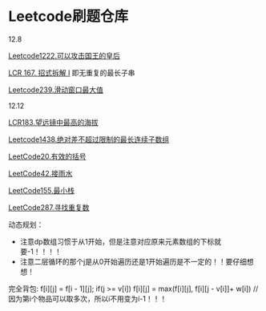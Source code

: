 # Leetcode刷题仓库

12.8

[Leetcode1222.可以攻击国王的皇后](https://leetcode.cn/problems/queens-that-can-attack-the-king/description/)
    
[LCR 167. 招式拆解 I](https://leetcode.cn/problems/zui-chang-bu-han-zhong-fu-zi-fu-de-zi-zi-fu-chuan-lcof/description/) 即无重复的最长子串

[Leetcode239.滑动窗口最大值](https://leetcode.cn/problems/sliding-window-maximum/description/)



12.12

[LCR183.望远镜中最高的海拔](https://leetcode.cn/problems/hua-dong-chuang-kou-de-zui-da-zhi-lcof/description/)

[Leetcode1438.绝对差不超过限制的最长连续子数组](https://leetcode.cn/problems/longest-continuous-subarray-with-absolute-diff-less-than-or-equal-to-limit/description/)

[LeetCode20.有效的括号](https://leetcode.cn/problems/valid-parentheses/description/)

[LeetCode42.接雨水](https://leetcode.cn/problems/trapping-rain-water/)

[LeetCode155.最小栈](https://leetcode.cn/problems/min-stack/description/)

[LeetCode287.寻找重复数](https://leetcode.cn/problems/find-the-duplicate-number/description/)



动态规划：
- 注意dp数组习惯于从1开始，但是注意对应原来元素数组的下标就要-1！！！！
- 注意二层循环的那个j是从0开始遍历还是1开始遍历是不一定的！！要仔细想想！

完全背包:    f[i][j] = f[i - 1][j];
            if(j >= v[i]) f[i][j] = max(f[i][j], f[i][j - v[i]]+ w[i])
            // 因为第i个物品可以取多次，所以i不用变为i-1！！！